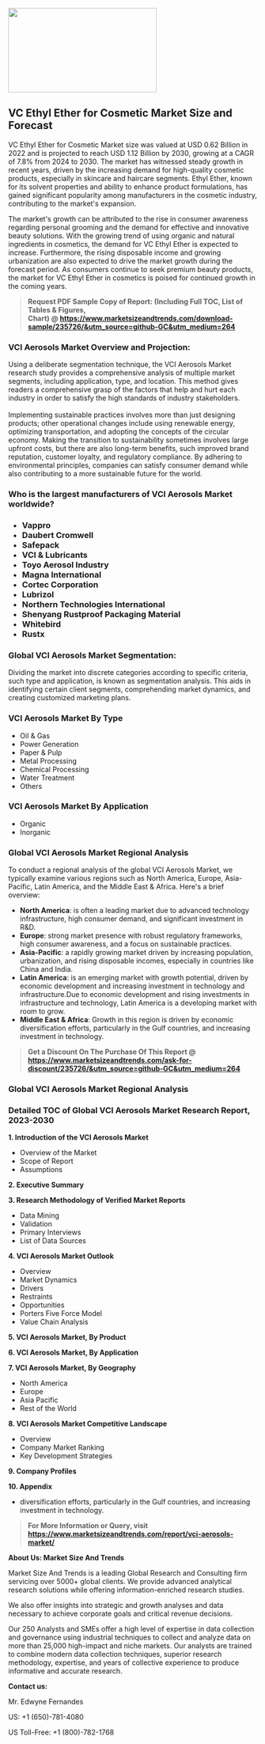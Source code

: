 <p><img class="alignnone size-medium wp-image-20088" src="https://ffe5etoiles.com/wp-content/uploads/2024/12/MST1-300x171.png" alt="" width="300" height="171" /></p><h2>VC Ethyl Ether for Cosmetic Market Size and Forecast</h2><p>VC Ethyl Ether for Cosmetic Market size was valued at USD 0.62 Billion in 2022 and is projected to reach USD 1.12 Billion by 2030, growing at a CAGR of 7.8% from 2024 to 2030. The market has witnessed steady growth in recent years, driven by the increasing demand for high-quality cosmetic products, especially in skincare and haircare segments. Ethyl Ether, known for its solvent properties and ability to enhance product formulations, has gained significant popularity among manufacturers in the cosmetic industry, contributing to the market's expansion.</p><p>The market's growth can be attributed to the rise in consumer awareness regarding personal grooming and the demand for effective and innovative beauty solutions. With the growing trend of using organic and natural ingredients in cosmetics, the demand for VC Ethyl Ether is expected to increase. Furthermore, the rising disposable income and growing urbanization are also expected to drive the market growth during the forecast period. As consumers continue to seek premium beauty products, the market for VC Ethyl Ether in cosmetics is poised for continued growth in the coming years.</p></p><blockquote id="" class=""><strong>Request PDF Sample Copy of Report: (Including Full TOC, List of Tables &amp; Figures, Chart)&nbsp;@&nbsp;<strong><a href="https://www.marketsizeandtrends.com/download-sample/235726/&utm_source=github-GC&utm_medium=264" target="_blank">https://www.marketsizeandtrends.com/download-sample/235726/&utm_source=github-GC&utm_medium=264</a></strong></strong></blockquote><h3 id="" class="">VCI Aerosols Market&nbsp;Overview and Projection:</h3><p id="" class="">Using a deliberate segmentation technique, the VCI Aerosols Market research study provides a comprehensive analysis of multiple market segments, including application, type, and location. This method gives readers a comprehensive grasp of the factors that help and hurt each industry in order to satisfy the high standards of industry stakeholders. <br /> <br />Implementing sustainable practices involves more than just designing products; other operational changes include using renewable energy, optimizing transportation, and adopting the concepts of the circular economy. Making the transition to sustainability sometimes involves large upfront costs, but there are also long-term benefits, such improved brand reputation, customer loyalty, and regulatory compliance. By adhering to environmental principles, companies can satisfy consumer demand while also contributing to a more sustainable future for the world.</p><h3 id="" class="">Who is the largest manufacturers of&nbsp;VCI Aerosols Market worldwide?</h3><h3 class=""><p><ul><li>Vappro </li><li> Daubert Cromwell </li><li> Safepack </li><li> VCI & Lubricants </li><li> Toyo Aerosol Industry </li><li> Magna International </li><li> Cortec Corporation </li><li> Lubrizol </li><li> Northern Technologies International </li><li> Shenyang Rustproof Packaging Material </li><li> Whitebird </li><li> Rustx</li></ul></p></h3><h3 id="" class="">Global&nbsp;VCI Aerosols Market Segmentation:</h3><p id="" class="">Dividing the market into discrete categories according to specific criteria, such type and application, is known as segmentation analysis. This aids in identifying certain client segments, comprehending market dynamics, and creating customized marketing plans.</p><h3 id="" class="">VCI Aerosols Market&nbsp;By Type</h3><p><p><ul><li>Oil & Gas</li><li> Power Generation</li><li> Paper & Pulp</li><li> Metal Processing</li><li> Chemical Processing</li><li> Water Treatment</li><li> Others</p></li></ul></p></p><h3 id="" class="">VCI Aerosols Market&nbsp;By Application</h3><p class=""><p><ul><li>Organic</li><li> Inorganic</li></ul></p></p><h3 id="" class="">Global VCI Aerosols Market Regional Analysis</h3><p id="" class="">To conduct a regional analysis of the global VCI Aerosols Market, we typically examine various regions such as North America, Europe, Asia-Pacific, Latin America, and the Middle East &amp; Africa. Here's a brief overview:</p><ul><li><strong>North America</strong>: is often a leading market due to advanced technology infrastructure, high consumer demand, and significant investment in R&amp;D.</li><li><strong>Europe</strong>: strong market presence with robust regulatory frameworks, high consumer awareness, and a focus on sustainable practices.</li><li><strong>Asia-Pacific</strong>: a rapidly growing market driven by increasing population, urbanization, and rising disposable incomes, especially in countries like China and India.</li><li><strong>Latin America</strong>: is an emerging market with growth potential, driven by economic development and increasing investment in technology and infrastructure.Due to economic development and rising investments in infrastructure and technology, Latin America is a developing market with room to grow.</li><li><strong>Middle East &amp; Africa</strong>: Growth in this region is driven by economic diversification efforts, particularly in the Gulf countries, and increasing investment in technology.</li></ul><blockquote id="" class=""><strong>Get a Discount On The Purchase Of This Report @ <strong><a href="https://www.marketsizeandtrends.com/ask-for-discount/235726/&utm_source=github-GC&utm_medium=264" target="_blank">https://www.marketsizeandtrends.com/ask-for-discount/235726/&utm_source=github-GC&utm_medium=264</a></strong></strong></blockquote><h3 id="" class="">Global VCI Aerosols Market Regional Analysis</h3><h3 id="" class="">Detailed TOC of Global VCI Aerosols Market Research Report, 2023-2030</h3><p id="" class=""><strong>1. Introduction of the VCI Aerosols Market</strong></p><ul><li>Overview of the Market</li><li>Scope of Report</li><li>Assumptions</li></ul><p id="" class=""><strong>2. Executive Summary</strong></p><p id="" class=""><strong>3. Research Methodology of Verified Market Reports</strong></p><ul><li>Data Mining</li><li>Validation</li><li>Primary Interviews</li><li>List of Data Sources</li></ul><p id="" class=""><strong>4. VCI Aerosols Market Outlook</strong></p><ul><li>Overview</li><li>Market Dynamics</li><li>Drivers</li><li>Restraints</li><li>Opportunities</li><li>Porters Five Force Model</li><li>Value Chain Analysis</li></ul><p id="" class=""><strong>5. VCI Aerosols Market, By Product</strong></p><p id="" class=""><strong>6. VCI Aerosols Market, By Application</strong></p><p id="" class=""><strong>7. VCI Aerosols Market, By Geography</strong></p><ul><li>North America</li><li>Europe</li><li>Asia Pacific</li><li>Rest of the World</li></ul><p id="" class=""><strong>8. VCI Aerosols Market Competitive Landscape</strong></p><ul><li>Overview</li><li>Company Market Ranking</li><li>Key Development Strategies</li></ul><p id="" class=""><strong>9. Company Profiles</strong></p><p id="" class=""><strong>10. Appendix</strong></p><ul><li>diversification efforts, particularly in the Gulf countries, and increasing investment in technology.</li></ul><blockquote id="" class=""><strong>For More Information or Query, visit <strong><strong><a href="https://www.marketsizeandtrends.com/report/vci-aerosols-market/" target="_blank">https://www.marketsizeandtrends.com/report/vci-aerosols-market/</a></strong></strong></strong></blockquote><p id="" class=""><strong>About Us: Market Size And Trends</strong></p><p id="" class="">Market Size And Trends is a leading Global Research and Consulting firm servicing over 5000+ global clients. We provide advanced analytical research solutions while offering information-enriched research studies.</p><p id="" class="">We also offer insights into strategic and growth analyses and data necessary to achieve corporate goals and critical revenue decisions.</p><p id="" class="">Our 250 Analysts and SMEs offer a high level of expertise in data collection and governance using industrial techniques to collect and analyze data on more than 25,000 high-impact and niche markets. Our analysts are trained to combine modern data collection techniques, superior research methodology, expertise, and years of collective experience to produce informative and accurate research.</p><p id="" class=""><strong>Contact us:</strong></p><p id="" class="">Mr. Edwyne Fernandes</p><p id="" class="">US: +1 (650)-781-4080</p><p id="" class="">US Toll-Free: +1 (800)-782-1768</p>
